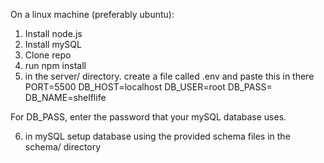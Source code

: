 On a linux machine (preferably ubuntu):

1. Install node.js
2. Install mySQL
3. Clone repo
4. run npm install
5. in the server/ directory. create a file called .env and paste this in there
PORT=5500
DB_HOST=localhost
DB_USER=root
DB_PASS=
DB_NAME=shelflife

For DB_PASS, enter the password that your mySQL database uses.

6. in mySQL setup database using the provided schema files in the schema/ directory